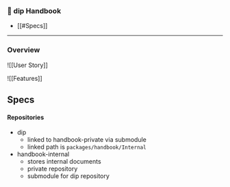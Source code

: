 ### 📕 dip Handbook
- [[#Specs]]

---

### Overview

![[User Story]]

![[Features]]

## Specs

#### Repositories
- dip
	- linked to handbook-private via submodule 
	- linked path is `packages/handbook/Internal`
- handbook-internal
	- stores internal documents
	- private repository
	- submodule for dip repository
